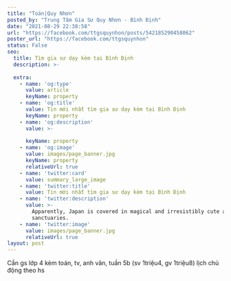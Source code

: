```yaml
---
title: "Toán|Quy Nhơn"
posted_by: "Trung Tâm Gia Sư Quy Nhơn - Bình Định"
date: "2021-08-29 22:38:58"
url: "https://facebook.com/ttgsquynhon/posts/542185290458062"
poster_url: "https://facebook.com/ttgsquynhon"
status: False
seo:
  title: Tìm gia sư dạy kèm tại Bình Định
  description: >-
    
  extra:
    - name: 'og:type'
      value: article
      keyName: property
    - name: 'og:title'
      value: Tin mới nhất tìm gia sư dạy kèm tại Bình Định
      keyName: property
    - name: 'og:description'
      value: >-
        
      keyName: property
    - name: 'og:image'
      value: images/page_banner.jpg
      keyName: property
      relativeUrl: true
    - name: 'twitter:card'
      value: summary_large_image
    - name: 'twitter:title'
      value: Tin mới nhất tìm gia sư dạy kèm tại Bình Định
    - name: 'twitter:description'
      value: >-
        Apparently, Japan is covered in magical and irresistibly cute animal
        sanctuaries.
    - name: 'twitter:image'
      value: images/page_banner.jpg
      relativeUrl: true
layout: post
---
```

Cần gs lớp 4 kèm toán, tv, anh văn, tuần 5b (sv 1triệu4, gv 1triệu8) lịch chủ động theo hs
